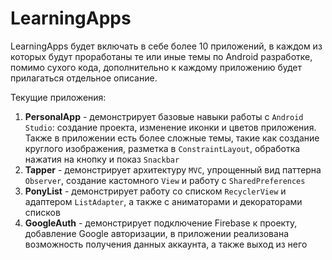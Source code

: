 # LearningApps

LearningApps будет включать в себе более 10 приложений, в каждом из которых будут проработаны те или иные темы по
Android разработке, помимо сухого кода, дополнительно к каждому приложению будет прилагаться отдельное описание.

Текущие приложения:

1. **PersonalApp** - демонстрирует базовые навыки работы с <code>Android Studio</code>: создание проекта, изменение иконки и цветов приложения. 
Также в приложении есть более сложные темы, такие как создание круглого изображения, разметка в <code>ConstraintLayout</code>, обработка нажатия на кнопку и показ <code>Snackbar</code>
2. **Tapper** - демонстрирует архитектуру <code>MVC</code>, упрощенный вид паттерна <code>Observer</code>, создание кастомного <code>View</code> и работу с <code>SharedPreferences</code>
3. **PonyList** - демонстрирует работу со списком <code>RecyclerView</code> и адаптером <code>ListAdapter</code>, а также с аниматорами и декораторами списков
4. **GoogleAuth** - демонстрирует подключение Firebase к проекту, добавление Google авторизации, в приложении реализована возможность получения данных аккаунта, а также выход из него 
